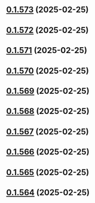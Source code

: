 ## [0.1.573](https://github.com/binary-braids/terraform-oracle/compare/v0.1.572...v0.1.573) (2025-02-25)



## [0.1.572](https://github.com/binary-braids/terraform-oracle/compare/v0.1.571...v0.1.572) (2025-02-25)



## [0.1.571](https://github.com/binary-braids/terraform-oracle/compare/v0.1.570...v0.1.571) (2025-02-25)



## [0.1.570](https://github.com/binary-braids/terraform-oracle/compare/v0.1.569...v0.1.570) (2025-02-25)



## [0.1.569](https://github.com/binary-braids/terraform-oracle/compare/v0.1.568...v0.1.569) (2025-02-25)



## [0.1.568](https://github.com/binary-braids/terraform-oracle/compare/v0.1.567...v0.1.568) (2025-02-25)



## [0.1.567](https://github.com/binary-braids/terraform-oracle/compare/v0.1.566...v0.1.567) (2025-02-25)



## [0.1.566](https://github.com/binary-braids/terraform-oracle/compare/v0.1.565...v0.1.566) (2025-02-25)



## [0.1.565](https://github.com/binary-braids/terraform-oracle/compare/v0.1.564...v0.1.565) (2025-02-25)



## [0.1.564](https://github.com/binary-braids/terraform-oracle/compare/v0.1.563...v0.1.564) (2025-02-25)



